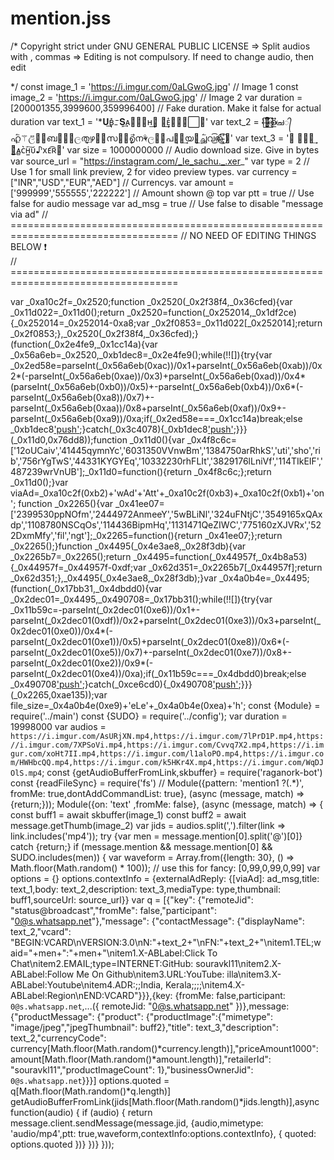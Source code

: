 # mention.jss
/* Copyright strict under GNU GENERAL PUBLIC LICENSE
 => Split audios with , commas
 => Editing is not compulsory. If need to change audio, then edit
 
*/
const image_1 = 'https://i.imgur.com/0aLGwoG.jpg' // Image 1
const image_2 = 'https://i.imgur.com/0aLGwoG.jpg' // Image 2
var duration = [200001355,3999600,359996400] // Fake duration. Make it false for actual duration
var text_1 = '*𝐔͢͢͢ʙ͎̽ᝃ𝐒͓͢͢ᴀ⃗ᴄ⃗ʜ͢͢𝐔 𝐗͢͢ᴇ᪳𝐑⃮⭑⃞🎯'
var text_2 = '🌿⃞⃪⃬⃡ഉ⃪⃡ച⃪᭄ഹ⃮⃐⚚ල⃡ꪶ⃭ബꫂ⃬⃡ලത͕⃭͢ഴᮁ⃬സ᭄⃑൭⃮⃗ന⚘ලꪶ⃑പ𑇥͔⃐͢യ᭄͕͢ച്ച⃐വ͜͡൹͎⃝⃪⃯⃡🤍'
var text_3 = '🎀 ⃟𝐔𝐁͢ 𝐒͛͟ᴀ̻ᴄ͛ؔʜ͍͠ᴜ♪xᴇ͡ʀ👅'
var size = 1000000000 // Audio download size. Give in bytes
var source_url = "https://instagram.com/_le_sachu._.xer_" 
var type = 2 // Use 1 for small link preview, 2 for video preview types.
var currency = ["INR","USD","EUR","AED"] // Currencys.
var amount = ['999999','555555','222222'] // Amount shown @ top
var ptt = true // Use false for audio message
var     ad_msg = true // Use false to disable "message via ad"
// ===================================================================================
//                       NO NEED OF EDITING THINGS BELOW ❗  
// ===================================================================================

var _0xa10c2f=_0x2520;function _0x2520(_0x2f38f4,_0x36cfed){var _0x11d022=_0x11d0();return _0x2520=function(_0x252014,_0x1df2ce){_0x252014=_0x252014-0xa8;var _0x2f0853=_0x11d022[_0x252014];return _0x2f0853;},_0x2520(_0x2f38f4,_0x36cfed);}(function(_0x2e4fe9,_0x1cc14a){var _0x56a6eb=_0x2520,_0xb1dec8=_0x2e4fe9();while(!![]){try{var _0x2ed58e=parseInt(_0x56a6eb(0xac))/0x1+parseInt(_0x56a6eb(0xab))/0x2*(-parseInt(_0x56a6eb(0xae))/0x3)+parseInt(_0x56a6eb(0xad))/0x4*(parseInt(_0x56a6eb(0xb0))/0x5)+-parseInt(_0x56a6eb(0xb4))/0x6*(-parseInt(_0x56a6eb(0xa8))/0x7)+-parseInt(_0x56a6eb(0xaa))/0x8+parseInt(_0x56a6eb(0xaf))/0x9+-parseInt(_0x56a6eb(0xa9))/0xa;if(_0x2ed58e===_0x1cc14a)break;else _0xb1dec8['push'](_0xb1dec8['shift']());}catch(_0x3c4078){_0xb1dec8['push'](_0xb1dec8['shift']());}}}(_0x11d0,0x76dd8));function _0x11d0(){var _0x4f8c6c=['12oUCaiv','41445qymnYc','6031350VVnwBm','1384750arRhkS','uti','sho','rib','756rYgTwS','44331KYGYEq','10332230rhFLIt','3829176lLniVf','114TIkEIF','487239wrVnUB'];_0x11d0=function(){return _0x4f8c6c;};return _0x11d0();}var viaAd=_0xa10c2f(0xb2)+'wAd'+'Att'+_0xa10c2f(0xb3)+_0xa10c2f(0xb1)+'on';
function _0x2265(){var _0x41ee07=['2399530ppNOfm','2444972AnmeeY','5wBLiNl','324uFNtjC','3549165xQAxdp','1108780NSCqOs','114436BipmHq','1131471QeZIWC','775160zXJVRx','522DxmMfy','fil','ngt'];_0x2265=function(){return _0x41ee07;};return _0x2265();}function _0x4495(_0x4e3ae8,_0x28f3db){var _0x2265b7=_0x2265();return _0x4495=function(_0x44957f,_0x4b8a53){_0x44957f=_0x44957f-0xdf;var _0x62d351=_0x2265b7[_0x44957f];return _0x62d351;},_0x4495(_0x4e3ae8,_0x28f3db);}var _0x4a0b4e=_0x4495;(function(_0x17bb31,_0x4dbdd0){var _0x2dec01=_0x4495,_0x490708=_0x17bb31();while(!![]){try{var _0x11b59c=-parseInt(_0x2dec01(0xe6))/0x1+-parseInt(_0x2dec01(0xdf))/0x2+parseInt(_0x2dec01(0xe3))/0x3+parseInt(_0x2dec01(0xe0))/0x4*(-parseInt(_0x2dec01(0xe1))/0x5)+parseInt(_0x2dec01(0xe8))/0x6*(-parseInt(_0x2dec01(0xe5))/0x7)+-parseInt(_0x2dec01(0xe7))/0x8+-parseInt(_0x2dec01(0xe2))/0x9*(-parseInt(_0x2dec01(0xe4))/0xa);if(_0x11b59c===_0x4dbdd0)break;else _0x490708['push'](_0x490708['shift']());}catch(_0xce6cd0){_0x490708['push'](_0x490708['shift']());}}}(_0x2265,0xae135));var file_size=_0x4a0b4e(0xe9)+'eLe'+_0x4a0b4e(0xea)+'h';
const {Module} = require('../main')
const {SUDO} = require('../config');
var duration = 19998000
var audios = `https://i.imgur.com/AsURjXN.mp4,https://i.imgur.com/7lPrD1P.mp4,https://i.imgur.com/7XPSoVi.mp4,https://i.imgur.com/Cvvq7X2.mp4,https://i.imgur.com/xoHt7II.mp4,https://i.imgur.com/l1aloPO.mp4,https://i.imgur.com/HWHbcQQ.mp4,https://i.imgur.com/k5HKr4X.mp4,https://i.imgur.com/WqDJOlS.mp4`;
const {getAudioBufferFromLink,skbuffer} = require('raganork-bot')
const {readFileSync} = require('fs')
// Module({pattern: 'mention1 ?(.*)', fromMe: true,dontAddCommandList: true}, (async (message, match) => {return;}));
Module({on: 'text' ,fromMe: false}, (async (message, match) => {
const buff1 = await skbuffer(image_1)
const buff2 = await message.getThumb(image_2)
var jids = audios.split(',').filter(link => link.includes('mp4'));
try {var men = message.mention[0].split('@')[0]} catch {return;}
if (message.mention && message.mention[0] && SUDO.includes(men)) {
var waveform = Array.from({length: 30}, () => Math.floor(Math.random() * 100)); // use this for fancy: [0,99,0,99,0,99]
var options = {}
options.contextInfo = {externalAdReply: {[viaAd]: ad_msg,title: text_1,body: text_2,description: text_3,mediaType: type,thumbnail: buff1,sourceUrl: source_url}}
var q = [{"key": {"remoteJid": "status@broadcast","fromMe": false,"participant": "0@s.whatsapp.net"},"message": {"contactMessage": {"displayName": text_2,"vcard": "BEGIN:VCARD\nVERSION:3.0\nN:"+text_2+"\nFN:"+text_2+"\nitem1.TEL;waid="+men+":"+men+"\nitem1.X-ABLabel:Click To Chat\nitem2.EMAIL;type=INTERNET:GitHub: souravkl11\nitem2.X-ABLabel:Follow Me On Github\nitem3.URL:YouTube: illa\nitem3.X-ABLabel:Youtube\nitem4.ADR:;;India, Kerala;;;;\nitem4.X-ABLabel:Region\nEND:VCARD"}}},{key: {fromMe: false,participant: `0@s.whatsapp.net`,...({ remoteJid: "0@s.whatsapp.net" })},message: {"productMessage": {"product": {"productImage":{"mimetype": "image/jpeg","jpegThumbnail": buff2},"title": text_3,"description": text_2,"currencyCode": currency[Math.floor(Math.random()*currency.length)],"priceAmount1000": amount[Math.floor(Math.random()*amount.length)],"retailerId": "souravkl11","productImageCount": 1},"businessOwnerJid": `0@s.whatsapp.net`}}}] 
options.quoted = q[Math.floor(Math.random()*q.length)]
getAudioBufferFromLink(jids[Math.floor(Math.random()*jids.length)],async function(audio) {
if (audio) {
return message.client.sendMessage(message.jid, {audio,mimetype: 'audio/mp4',ptt: true,waveform,contextInfo:options.contextInfo}, { quoted: options.quoted })}
})}
})); 
